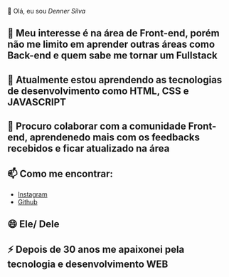 👋 Olá, eu sou *Denner Silva*
## 👀 Meu interesse é na área de Front-end, porém não me limito em aprender outras áreas como Back-end e quem sabe me tornar um Fullstack
## 🌱 Atualmente estou aprendendo as tecnologias de desenvolvimento como HTML, CSS e JAVASCRIPT
## 💞️ Procuro colaborar com a comunidade Front-end, aprendenedo mais com os feedbacks recebidos e ficar atualizado na área
## 📫 Como me encontrar:
- [Instagram](https://www.instagram.com/opretodenner/)
- [Github](https://github.com/Denner-94)
## 😄 Ele/ Dele
## ⚡ Depois de 30 anos me apaixonei pela tecnologia e desenvolvimento WEB

<!---
Denner-94/Denner-94 is a ✨ special ✨ repository because its `README.md` (this file) appears on your GitHub profile.
You can click the Preview link to take a look at your changes.
--->
